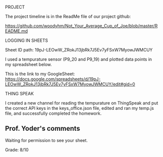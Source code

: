 PROJECT

The project timeline is in the ReadMe file of our project github:

https://github.com/woodyhm/Not_Your_Average_Cup_of_Joe/blob/master/README.md


LOGGING IN SHEETS

Sheet ID path: 19pJ-LEOwW_ZRokJ13jbRk7J5Ev7yFSxW7MyowJWMCUY

I used a tempurature sensor (P9_20 and P9_19) and plotted data points in my spreadsheet below.

This is the link to my GoogleSheet: https://docs.google.com/spreadsheets/d/19pJ-LEOwW_ZRokJ13jbRk7J5Ev7yFSxW7MyowJWMCUY/edit#gid=0


THING SPEAK

I created a new channel for reading the tempurature on ThingSpeak and put the 
correct API keys in the keys_office.json file, edited and ran my temp.js file,
and successfully completed the homework.

## Prof. Yoder's comments

Waiting for permission to see your sheet.

Grade:  8/10